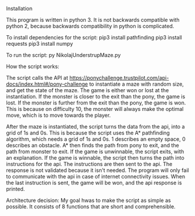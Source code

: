 Installation

This program is written in python 3. It is not backwards compatible with python 2, because backwards compatibility in python is complicated.

To install dependencies for the script:
pip3 install pathfinding
pip3 install requests
pip3 install numpy

To run the script:
py NikolajUnderstrupMaze.py

How the script works:

The script calls the API at https://ponychallenge.trustpilot.com/api-docs/index.html#/pony-challenge to instantiate a maze with random size, and get the state of the maze. 
The game is either won or lost at the instantiation. If the monster is closer to the exit than the pony, the game is lost. If the monster is further from the exit than the pony, the game is won. This is because on difficulty 10, the monster will always make the optimal move, which is to move towards the player. 

After the maze is instantiated, the script turns the data from the api, into a grid of 1s and 0s. This is because the script uses the A* pathfinding algorithm, which needs a grid of 1s and 0s. 1 describes an empty space, 0 describes an obstacle. A* then finds the path from pony to exit, and the path from monster to exit. If the game is unwinnable, the script exits, with an explanation. If the game is winnable, the script then turns the path into instructions for the api. The instructions are then sent to the api. The response is not validated because it isn't needed. The program will only fail to communicate with the api in case of internet connectivity issues. When the last instruction is sent, the game will be won, and the api response is printed. 

Architecture decision:
My goal hwas to make the script as simple as possible. It consists of 8 functions that are short and comprehensible. 